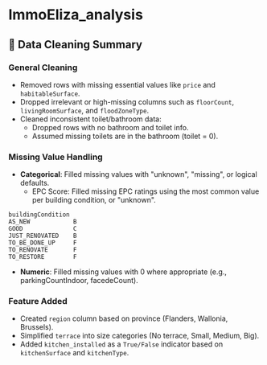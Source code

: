 # ImmoEliza_analysis

## 🧹 Data Cleaning Summary

### General Cleaning

- Removed rows with missing essential values like `price` and `habitableSurface`.
- Dropped irrelevant or high-missing columns such as `floorCount`, `livingRoomSurface`, and `floodZoneType`.
- Cleaned inconsistent toilet/bathroom data:
  - Dropped rows with no bathroom and toilet info.
  - Assumed missing toilets are in the bathroom (toilet = 0).

### Missing Value Handling

- **Categorical**: Filled missing values with "unknown", "missing", or logical defaults.
  - EPC Score: Filled missing EPC ratings using the most common value per building condition, or "unknown".

```
buildingCondition
AS_NEW            B
GOOD              C
JUST_RENOVATED    B
TO_BE_DONE_UP     F
TO_RENOVATE       F
TO_RESTORE        F
```

- **Numeric**: Filled missing values with 0 where appropriate (e.g., parkingCountIndoor, facedeCount).

### Feature Added

- Created `region` column based on province (Flanders, Wallonia, Brussels).
- Simplified `terrace` into size categories (No terrace, Small, Medium, Big).
- Added `kitchen_installed` as a `True/False` indicator based on `kitchenSurface` and `kitchenType`.
